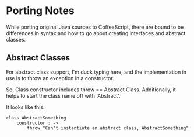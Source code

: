 # Porting Notes

While porting original Java sources to CoffeeScript, there are bound to be differences in syntax and how to go about creating interfaces and abstract classes.

## Abstract Classes

For abstract class support, I'm duck typing here, and the implementation in use is to throw an exception in a constructor.

So, Class constructor includes throw == Abstract Class.  Additionally, it helps to start the class name off with 'Abstract'.

It looks like this:

	class AbstractSomething
		constructor : ->
			throw "Can't instantiate an abstract class, AbstractSomething"



